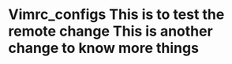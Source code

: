 Vimrc_configs
This is to test the remote change
This is another change to know more things
=============
